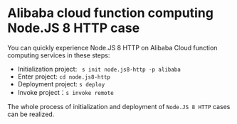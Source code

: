 # Alibaba cloud function computing Node.JS 8 HTTP case

You can quickly experience Node.JS 8 HTTP on Alibaba Cloud function computing services in these steps:

- Initialization project: ` s init node.js8-http -p alibaba`
- Enter project: `cd node.js8-http`
- Deployment project: `s deploy`
- Invoke project：`s invoke remote`

The whole process of initialization and deployment of `Node.JS 8 HTTP` cases can be realized.